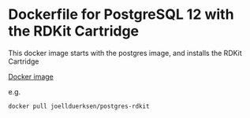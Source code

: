 # Dockerfile for PostgreSQL 12 with the RDKit Cartridge

This docker image starts with the postgres image, and installs the RDKit Cartridge

[Docker image](https://hub.docker.com/r/joellduerksen/postgres-rdkit)

e.g. 

    docker pull joellduerksen/postgres-rdkit
